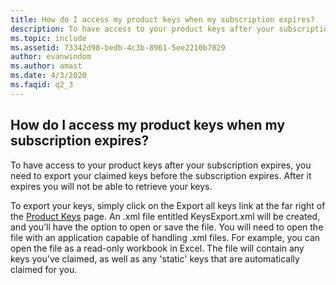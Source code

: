 ```yaml
---
title: How do I access my product keys when my subscription expires?
description: To have access to your product keys after your subscription expires, you need to export your claimed keys before the subscription...
ms.topic: include
ms.assetid: 73342d98-bedb-4c3b-8961-5ee2210b7029
author: evanwindom
ms.author: amast
ms.date: 4/3/2020
ms.faqid: q2_3
---
```


## How do I access my product keys when my subscription expires?

To have access to your product keys after your subscription expires, you need to export your claimed keys before the subscription expires. After it expires you will not be able to retrieve your keys.

To export your keys, simply click on the Export all keys link at the far right of the [Product Keys](https://my.visualstudio.com/ProductKeys) page. An .xml file entitled KeysExport.xml will be created, and you'll have the option to open or save the file. You will need to open the file with an application capable of handling .xml files. For example, you can open the file as a read-only workbook in Excel. The file will contain any keys you've claimed, as well as any \'static\' keys that are automatically claimed for you.
